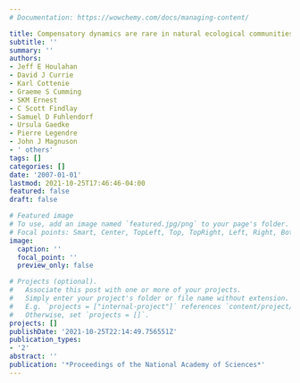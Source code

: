 ```yaml
---
# Documentation: https://wowchemy.com/docs/managing-content/

title: Compensatory dynamics are rare in natural ecological communities
subtitle: ''
summary: ''
authors:
- Jeff E Houlahan
- David J Currie
- Karl Cottenie
- Graeme S Cumming
- SKM Ernest
- C Scott Findlay
- Samuel D Fuhlendorf
- Ursula Gaedke
- Pierre Legendre
- John J Magnuson
- ' others'
tags: []
categories: []
date: '2007-01-01'
lastmod: 2021-10-25T17:46:46-04:00
featured: false
draft: false

# Featured image
# To use, add an image named `featured.jpg/png` to your page's folder.
# Focal points: Smart, Center, TopLeft, Top, TopRight, Left, Right, BottomLeft, Bottom, BottomRight.
image:
  caption: ''
  focal_point: ''
  preview_only: false

# Projects (optional).
#   Associate this post with one or more of your projects.
#   Simply enter your project's folder or file name without extension.
#   E.g. `projects = ["internal-project"]` references `content/project/deep-learning/index.md`.
#   Otherwise, set `projects = []`.
projects: []
publishDate: '2021-10-25T22:14:49.756551Z'
publication_types:
- '2'
abstract: ''
publication: '*Proceedings of the National Academy of Sciences*'
---
```

